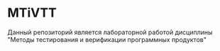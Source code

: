 # MTiVTT
Данный репозиторий является лабораторной работой дисциплины "Методы тестирования и верификации программных продуктов"

